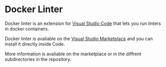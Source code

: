 # Docker Linter

Docker linter is an extension for [Visual Studio Code](https://code.visualstudio.com/) that lets you run linters in docker containers.

Docker linter is avaliable on the [Visual Studio Marketplace](https://marketplace.visualstudio.com/#VSCode) and you can install it directly inside Code.

More information is avaliable on the marketplace or in the diffrent subdirectories in the repository.

